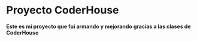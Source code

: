 # Proyecto CoderHouse
**Este es mi proyecto que fui armando y mejorando gracias a las clases de CoderHouse**
